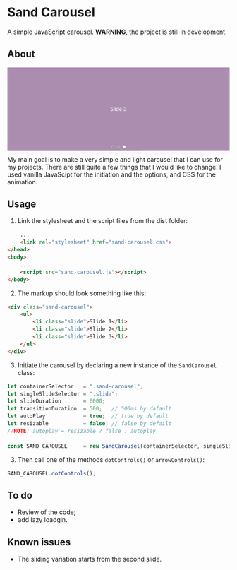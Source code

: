 # Sand Carousel
A simple JavaScript carousel.
**WARNING**, the project is still in development.

## About
![A screen shot of the carousel](/demo/demo-picture.png "The Sand Carousel with dot controls, in pink")
My main goal is to make a very simple and light carousel that I can use for my projects. There are still quite a few things that I would like to change. I used vanilla JavaScipt for the initiation and the options, and CSS for the animation.

## Usage
1. Link the stylesheet and the script files from the dist folder:
```html
    ...
    <link rel="stylesheet" href="sand-carousel.css">
</head>
<body>
    ...
    <script src="sand-carousel.js"></script>
</body>
```
2. The markup should look something like this:
```html
<div class="sand-carousel">
    <ul>
        <li class="slide">Slide 1</li>
        <li class="slide">Slide 2</li>
        <li class="slide">Slide 3</li>
    </ul>
</div>
```
3. Initiate the carousel by declaring a new instance of the `SandCarousel` class:
```js
let containerSelector   = ".sand-carousel";
let singleSlideSelector	= ".slide";
let slideDuration       = 6000;
let transitionDuration	= 500;	 // 500ms by dafault
let autoPlay            = true;  // true by default
let resizable			= false; // false by defailt
//NOTE! autoplay = resizable ? false : autoplay

const SAND_CAROUSEL     = new SandCarousel(containerSelector, singleSlideSelector, slideDuration, transitionDuration, autoPlay, resizable);
```
3. Then call one of the methods `dotControls()` or `arrowControls()`:
```js
SAND_CAROUSEL.dotControls();
```

## To do
- Review of the code;
- add lazy loadgin.

## Known issues
- The sliding variation starts from the second slide.